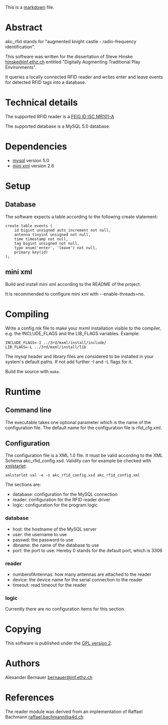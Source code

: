 This is a [markdown](http://daringfireball.net/projects/markdown/) file.

Abstract
=======
akc\_rfid stands for "augmented knight castle - radio-frequency identification". 

This software was written for the dissertation of Steve Hinske
<hinske@inf.ethz.ch> entitled "Digitally Augmenting Traditional Play
Environments".

It queries a locally connected RFID reader and writes enter and leave events for detected RFID tags into a database.

Technical details
=================
The supported RFID reader is a [FEIG ID ISC.MR101-A](http://www.feig.de/index.php?option=com_content&task=view&id=99&Itemid=126&lang=en)

The supported database is a MySQL 5.0 database.

Dependencies
============
 - [mysql](http://www.mysql.com/) version 5.0
 - [mini xml](http://www.minixml.org/) version 2.6

Setup
=====

Database
--------
The software expects a table according to the following create statement:

	create table events (
		id bigint unsigned auto_increment not null, 
		antenna tinyint unsigned not null, 
		time timestamp not null, 
		tag bigint unsigned not null, 
		type enum('enter', 'leave') not null, 
		primary key(id)
	);

mini xml
--------
Build and install mini xml according to the README of the project. 

It is recommended to configure mini xml with --enable-threads=no.

Compiling
=========
Write a config.mk file to make your mxml installation visible to the
compiler, e.g. the INCLUDE\_FLAGS and the LIB\_FLAGS variables. Example:

	INCLUDE_FLAGS=-I ../3rd/mxml/install/include/
	LIB_FLAGS=-L ../3rd/mxml/install/lib

The mysql header and library files are considered to be installed in your
system's default paths. If not add further -I and -L flags for it.

Build the source with `make`.

Runtime
=======
Command line
------------
The executable takes one optional parameter which is the name of the
configuration file. The default name for the configuration file is
rfid\_cfg.xml.

Configuration
-------------
The configuration file is a XML 1.0 file. It must be valid according to
the XML Schema akc\_rfid\_config.xsd. Validity can for example be checked with
[xmlstarlet](http://xmlstar.sourceforge.net/):

	xmlstarlet val -e -s akc_rfid_config.xsd akc_rfid_config.xml

The sections are:

 - database: configuration for the MySQL connection
 - reader: configuration for the RFID reader driver
 - logic: configuration for the program logic 

### database
 * host: the hostname of the MySQL server
 * user: the username to use
 * passwd: the password to use
 * dbname: the name of the database to use
 * port: the port to use. Hereby 0 stands for the default port, which is 3306

### reader
 * numberofAntennas: how many antennas are attached to the reader
 * device: the device name for the serial connection to the reader
 * timeout: read timeout for the reader
 
### logic
Currently there are no configuration items for this section.

Copying
=======
This software is published under the [GPL version 2](http://www.gnu.org/licenses/gpl-2.0.html).

Authors
=======
Alexander Bernauer <bernauer@inf.ethz.ch>

References
==========
The reader module was derived from an implementation of Raffael Bachmann <raffael.bachmann@a4d.ch>
